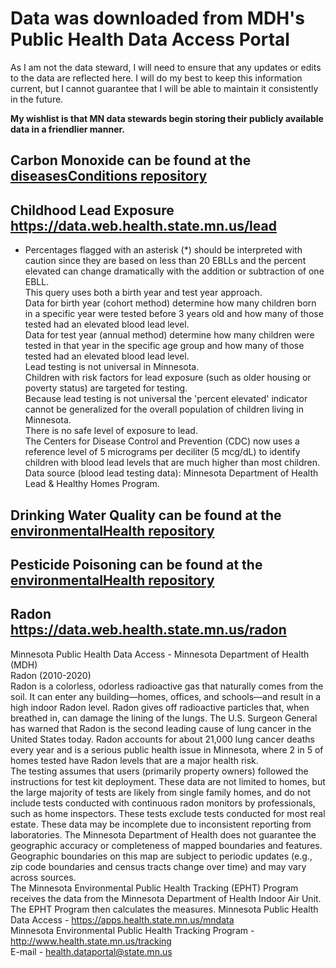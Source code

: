 # Data was downloaded from MDH's Public Health Data Access Portal 
As I am not the data steward, I will need to ensure that any updates or edits to the data are reflected here. I will do my best to keep this information current, but I cannot guarantee that I will be able to maintain it consistently in the future.

**My wishlist is that MN data stewards begin storing their publicly available data in a friendlier manner.**

## Carbon Monoxide can be found at the [diseasesConditions repository](https://github.com/quincountychsmn/MN_PublicData/tree/main/MN_PHDAP/diseasesConditions)

## Childhood Lead Exposure https://data.web.health.state.mn.us/lead
* Percentages flagged with an asterisk (*) should be interpreted with caution since they are based on less than 20 EBLLs and the percent elevated can change dramatically with the addition or subtraction of one EBLL.  
This query uses both a birth year and test year approach.  
Data for birth year (cohort method) determine how many children born in a specific year were tested before 3 years old and how many of those tested had an elevated blood lead level.  
Data for test year (annual method) determine how many children were tested in that year in the specific age group and how many of those tested had an elevated blood lead level.  
Lead testing is not universal in Minnesota.  
Children with risk factors for lead exposure (such as older housing or poverty status) are targeted for testing.  
Because lead testing is not universal the 'percent elevated' indicator cannot be generalized for the overall population of children living in Minnesota.  
There is no safe level of exposure to lead.  
The Centers for Disease Control and Prevention (CDC) now uses a reference level of 5 micrograms per deciliter (5 mcg/dL) to identify children with blood lead levels that are much higher than most children.  
Data source (blood lead testing data): Minnesota Department of Health Lead & Healthy Homes Program.

## Drinking Water Quality can be found at the [environmentalHealth repository](https://github.com/quincountychsmn/MN_PublicData/blob/main/MN_PHDAP/environmentalHealth)

## Pesticide Poisoning can be found at the [environmentalHealth repository](https://github.com/quincountychsmn/MN_PublicData/blob/main/MN_PHDAP/environmentalHealth)

## Radon https://data.web.health.state.mn.us/radon  
Minnesota Public Health Data Access - Minnesota Department of Health (MDH)  
Radon (2010-2020)  
Radon is a colorless, odorless radioactive gas that naturally comes from the soil. It can enter any building—homes, offices, and schools—and result in a high indoor Radon level. Radon gives off radioactive particles that, when breathed in, can damage the lining of the lungs. The U.S. Surgeon General has warned that Radon is the second leading cause of lung cancer in the United States today. Radon accounts for about 21,000 lung cancer deaths every year and is a serious public health issue in Minnesota, where 2 in 5 of homes tested have Radon levels that are a major health risk.  
The testing assumes that users (primarily property owners) followed the instructions for test kit deployment. These data are not limited to homes, but the large majority of tests are likely from single family homes, and do not include tests conducted with continuous radon monitors by professionals, such as home inspectors. These tests exclude tests conducted for most real estate. These data may be incomplete due to inconsistent reporting from laboratories. The Minnesota Department of Health does not guarantee the geographic accuracy or completeness of mapped boundaries and features. Geographic boundaries on this map are subject to periodic updates (e.g., zip code boundaries and census tracts change over time) and may vary across sources.  
The Minnesota Environmental Public Health Tracking (EPHT) Program receives the data from the Minnesota Department of Health Indoor Air Unit. The EPHT Program then calculates the measures.
Minnesota Public Health Data Access - https://apps.health.state.mn.us/mndata  
Minnesota Environmental Public Health Tracking Program - http://www.health.state.mn.us/tracking  
E-mail - health.dataportal@state.mn.us

